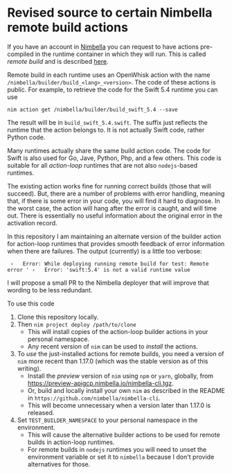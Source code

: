 # Revised source to certain Nimbella remote build actions

If you have an account in [Nimbella](https://nimbella.com) you can request to have actions pre-compiled in the runtime container in which they will run.  This is called _remote build_ and is described [here](https://docs.nimbella.com/building#remote-builds).

Remote build in each runtime uses an OpenWhisk action with the name `/nimbella/builder/build_<lang>_<version>`.  The code of these actions is public.  For example, to retrieve the code for the Swift 5.4 runtime you can use

```
nim action get /nimbella/builder/build_swift_5.4 --save
```

The result will be in `build_swift_5.4.swift`.  The suffix just reflects the runtime that the action belongs to.  It is not actually Swift code, rather Python code.

Many runtimes actually share the same build action code.  The code for Swift is also used for Go, Jave, Python, Php, and a few others.  This code is suitable for all _action-loop_ runtimes that are not also `nodejs`-based runtimes.  

The existing action works fine for running correct builds (those that will succeed).  But, there are a number of problems with error handling, meaning that, if there is some error in your code, you will find it hard to diagnose.  In the worst case, the action will hang after the error is caught, and will time out.  There is essentially no useful information about the original error in the activation record.

In this repository I am maintaining an alternate version of the builder action for action-loop runtimes that provides smooth feedback of error information when there are failures.  The output (currently) is a little too verbose:

```
 ›   Error: While deploying running remote build for test: Remote error ' ›   Error: 'swift:5.4' is not a valid runtime value
```

I will propose a small PR to the Nimbella deployer that will improve that wording to be less redundant.

To use this code
1.  Clone this repository locally.
2.  Then `nim project deploy /path/to/clone`
    - This will install copies of the action-loop builder actions in your personal namespace.
    - Any recent version of `nim` can be used to _install_ the actions.
3.  To _use_ the just-installed actions for remote builds, you need a version of `nim` more recent than 1.17.0 (which was the stable version as of this writing).
    - Install the _preview_ version of `nim` using `npm` or `yarn`, globally, from https://preview-apigcp.nimbella.io/nimbella-cli.tgz.
    - Or, build and locally install your own `nim` as described in the README in `https://github.com/nimbella/nimbella-cli`.
    - This will become unnecessary when a version later than 1.17.0 is released.
4.  Set `TEST_BUILDER_NAMESPACE` to your personal namespace in the environment.
    - This will cause the alternative builder actions to be used for remote builds in action-loop runtimes.
    - For remote builds in `nodejs` runtimes you will need to unset the environment variable or set it to `nimbella` because I don't provide alternatives for those. 
